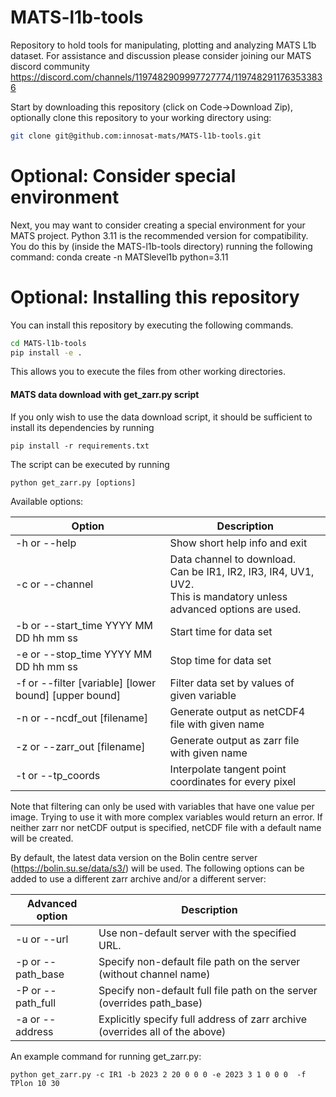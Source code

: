 # MATS-l1b-tools
Repository to hold tools for manipulating, plotting and analyzing MATS L1b dataset. 
For assistance and discussion please consider joining our MATS discord community
https://discord.com/channels/1197482909997727774/1197482911763533836

Start by downloading this repository (click on Code->Download Zip), optionally clone this repository to your working directory using:
```bash
git clone git@github.com:innosat-mats/MATS-l1b-tools.git
```

# Optional: Consider special environment 
Next, you may want to consider creating a special environment for your MATS project. Python 3.11 is the recommended version for compatibility. You do this by (inside the MATS-l1b-tools directory) running the following command:
conda create -n MATSlevel1b python=3.11 

# Optional: Installing this repository 
You can install this repository by executing the following commands. 
```bash
cd MATS-l1b-tools
pip install -e .
```
This allows you to execute the files from other working directories.

#### MATS data download with get_zarr.py script
If you only wish to use the data download script, it should be sufficient to install its dependencies by running

    pip install -r requirements.txt

The script can be executed by running 

    python get_zarr.py [options]

 Available options:

| Option    | Description |
| --------- | ----------- |                       
|-h or --help                           | Show short help info and exit |
|-c or --channel                        | Data channel to download.<br>Can be IR1, IR2, IR3, IR4, UV1, UV2.<br>This is mandatory unless advanced options are used. |
|-b or --start_time YYYY MM DD hh mm ss | Start time for data set |
|-e or --stop_time YYYY MM DD hh mm ss  | Stop time for data set |
|-f or --filter [variable] [lower bound] [upper bound] | Filter data set by values of given variable |
|-n or --ncdf_out [filename]            | Generate output as netCDF4 file with given name |
|-z or --zarr_out [filename]            | Generate output as zarr file with given name |
|-t or --tp_coords                      | Interpolate tangent point coordinates for every pixel |

Note that filtering can only be used with variables that have one value per image. Trying to use it with more complex variables would return an error. 
If neither zarr nor netCDF output is specified, netCDF file with a default name will be created.

By default, the latest data version on the Bolin centre server (https://bolin.su.se/data/s3/) will be used. The following options can be added to use a different zarr archive and/or a different server:

| Advanced option   | Description |
| ---------         | ----------- |  
|-u or --url        | Use non-default server with the specified URL. |
|-p or --path_base  | Specify non-default file path on the server (without channel name) |
|-P or --path_full  | Specify non-default full file path on the server (overrides path_base) |
|-a or --address    | Explicitly specify full address of zarr archive (overrides all of the above) |

An example command for running get_zarr.py:

    python get_zarr.py -c IR1 -b 2023 2 20 0 0 0 -e 2023 3 1 0 0 0  -f TPlon 10 30
